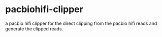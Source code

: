 # pacbiohifi-clipper
a pacbio hifi clipper for the direct clipping from the pacbio hifi reads and generate the clipped reads.
